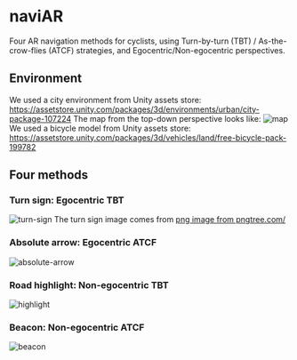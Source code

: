 # naviAR
Four AR navigation methods for cyclists, using Turn-by-turn (TBT) / As-the-crow-flies (ATCF) strategies, and Egocentric/Non-egocentric perspectives.

## Environment
We used a city environment from Unity assets store: https://assetstore.unity.com/packages/3d/environments/urban/city-package-107224
The map from the top-down perspective looks like:
![map](https://github.com/qiu-yh18/naviAR/assets/54255285/435c6e58-e43f-4fb8-8e27-3f350efe2f92)
We used a bicycle model from Unity assets store: https://assetstore.unity.com/packages/3d/vehicles/land/free-bicycle-pack-199782

## Four methods
### Turn sign: Egocentric TBT
![turn-sign](https://github.com/qiu-yh18/naviAR/assets/54255285/eaaf0639-3358-486d-8fab-d978af2bc867)
The turn sign image comes from <a href='https://pngtree.com/freepng/vector-turn-right-icon_4184100.html'>png image from pngtree.com/</a>

### Absolute arrow: Egocentric ATCF
![absolute-arrow](https://github.com/qiu-yh18/naviAR/assets/54255285/c68f747d-2bf5-42c8-986f-cfadab2e26ac)

### Road highlight: Non-egocentric TBT
![highlight](https://github.com/qiu-yh18/naviAR/assets/54255285/40377955-ae08-4241-bc19-94ad8126c66a)

### Beacon: Non-egocentric ATCF
![beacon](https://github.com/qiu-yh18/naviAR/assets/54255285/1106e9a7-dcd2-4670-baf5-b268e14abf17)
